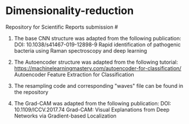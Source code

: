 # Dimensionality-reduction
Repository for Scientific Reports submission #


1. The base CNN structure was adapted from the following publication:
DOI: 10.1038/s41467-019-12898-9
  Rapid identification of pathogenic bacteria using Raman spectroscopy and deep learning

2. The Autoencoder structure was adapted from the following tutorial:
https://machinelearningmastery.com/autoencoder-for-classification/
  Autoencoder Feature Extraction for Classification

3. The resampling code and corresponding "waves" file can be found in the repository 
   
4. The Grad-CAM was adapted from the following publication:
DOI: 10.1109/ICCV.2017.74
  Grad-CAM: Visual Explanations from Deep Networks via Gradient-based Localization

